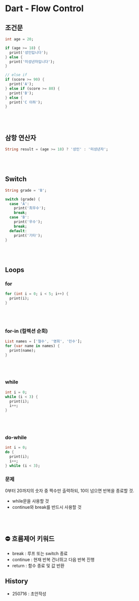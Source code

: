 # Dart - Flow Control 
## 조건문
```dart
int age = 20;

if (age >= 18) {
  print('성인입니다');
} else {
  print('미성년자입니다');
}

// else if
if (score >= 90) {
  print('A');
} else if (score >= 80) {
  print('B');
} else {
  print('C 이하');
}


```

<br><br>

## 삼항 연산자
```dart
String result = (age >= 18) ? '성인' : '미성년자';
```


<br><br>

## Switch
```dart
String grade = 'B';

switch (grade) {
  case 'A':
    print('최우수');
    break;
  case 'B':
    print('우수');
    break;
  default:
    print('기타');
}
```


<br><br>

## Loops

### for
```dart
for (int i = 0; i < 5; i++) {
  print(i);
}
```


<br><br>

### for-in (컬렉션 순회)
```dart
List names = ['철수', '영희', '민수'];
for (var name in names) {
  print(name);
}
```


<br><br>

### while
```dart
int i = 0;
while (i < 3) {
  print(i);
  i++;
}

```


<br><br>

### do-while
```dart
int i = 0;
do {
  print(i);
  i++;
} while (i < 3);
```

### 문제
0부터 20까지의 숫자 중 짝수만 출력하되,
10이 넘으면 반복을 종료할 것.
- while문을 사용할 것
- continue와 break를 반드시 사용할 것


<br><br>


## ⛔ 흐름제어 키워드
- break : 루프 또는 switch 종료
- continue : 현재 반복 건너뛰고 다음 반복 진행
- return : 함수 종료 및 값 반환


## History
- 250716 : 초안작성
